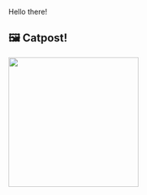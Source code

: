 Hello there!



## 🖼️ Catpost!

<sub>
    <img src="https://cdn2.thecatapi.com/images/QP7YPs4Or.jpg" height="256">
</sub>


